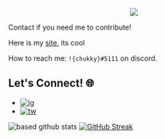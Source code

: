 <p align="center">
  <img src="https://user-images.githubusercontent.com/59450581/143657577-6fc171b1-c58a-4528-a4a1-47de801d22dd.gif" />
</p>

Contact if you need me to contribute!

Here is my [site](https://chukkyiii.tech), its cool 

How to reach me: `!{chukky}#5111` on discord. 

## Let's Connect! 🌐
- [![ig](https://img.shields.io/badge/Instagram-black?style=social&logo=Instagram)](https://www.instagram.com/jesse.doka/)
- [![tw](https://img.shields.io/badge/Twitter-1DA1F2?style=social&logo=Twitter)](https://twitter.com/chukky_iii)

![based github stats](https://github-readme-stats.vercel.app/api?username=chukkyiii&show_icons=true&theme=dark)
[![GitHub Streak](http://github-readme-streak-stats.herokuapp.com?user=chukkyiii&theme=dark&date_format=M%20j%5B%2C%20Y%5D)](https://git.io/streak-stats)

<!-- ![chuks' wakatime stats](https://github-readme-stats.vercel.app/api/wakatime?username=chukkyiii) --> 

<!-- ![Top Langs](https://github-readme-stats.vercel.app/api/top-langs/?username=chukkyiii&layout=compact&theme=dark) -->

